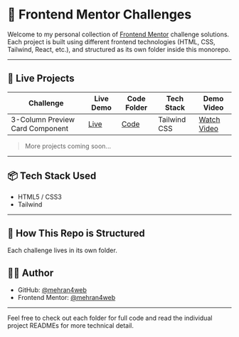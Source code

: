 # 🎯 Frontend Mentor Challenges

Welcome to my personal collection of [Frontend Mentor](https://www.frontendmentor.io/profile/mehran4web) challenge solutions.  
Each project is built using different frontend technologies (HTML, CSS, Tailwind, React, etc.), and structured as its own folder inside this monorepo.

---

## 🚀 Live Projects

| Challenge                        | Live Demo                                                                                  | Code Folder                              | Tech Stack   | Demo Video                                        |
|---------------------------------|--------------------------------------------------------------------------------------------|------------------------------------------|--------------|--------------------------------------------------|
| 3-Column Preview Card Component | [Live](https://mehran4web.github.io/frontend-mentor-challenges/3-column-preview-card-component/) | [Code](./3-column-preview-card-component) | Tailwind CSS | [Watch Video](https://www.loom.com/share/your-video-id) |

> More projects coming soon...


---

## 📦 Tech Stack Used

- HTML5 / CSS3
- Tailwind

---

## 📌 How This Repo is Structured

Each challenge lives in its own folder.

## 🧑‍💻 Author

- GitHub: [@mehran4web](https://github.com/mehran4web)
- Frontend Mentor: [@mehran4web](https://www.frontendmentor.io/profile/mehran4web)

---

Feel free to check out each folder for full code and read the individual project READMEs for more technical detail.
